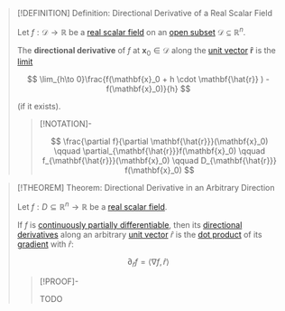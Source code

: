 >[!DEFINITION] Definition: Directional Derivative of a Real Scalar Field
>
>Let $f: \mathcal{D} \to \mathbb{R}$ be a [real scalar field](../Real%20Scalar%20Field.md) on an [open subset](../../../../../Geometry/Euclidean%20Geometry/Euclidean%20Space/Open%20Sets%20in%20Euclidean%20Space.md) $\mathcal{D} \subseteq \mathbb{R}^n$.
>
>The **directional derivative** of $f$ at $\mathbf{x}_0 \in \mathcal{D}$ along the [unit vector](../../../../../Algebra/Linear%20Algebra/Vector%20Spaces/Normed%20Vector%20Spaces/Unit%20Vector.md) $\mathbf{\hat{r}}$ is the [limit](../../../Univariate%20Real%20Analysis/Real%20Functions/Limits%20of%20Functions/Limit%20of%20a%20Function.md)
>
>$$
>\lim_{h\to 0}\frac{f(\mathbf{x}_0 + h \cdot \mathbf{\hat{r}} ) - f(\mathbf{x}_0)}{h}
>$$
>
>(if it exists).
>
>>[!NOTATION]-
>>
>>$$
>>\frac{\partial f}{\partial \mathbf{\hat{r}}}(\mathbf{x}_0) \qquad \partial_{\mathbf{\hat{r}}}f(\mathbf{x}_0) \qquad f_{\mathbf{\hat{r}}}(\mathbf{x}_0) \qquad D_{\mathbf{\hat{r}}} f(\mathbf{x}_0)
>>$$
>>
>

>[!THEOREM] Theorem: Directional Derivative in an Arbitrary Direction
>
>Let $f: D \subseteq \mathbb{R}^n \to \mathbb{R}$ be a [real scalar field](../Real%20Scalar%20Field.md). 
>
>If $f$ is [continuously partially differentiable](Partial%20Derivatives%20of%20Real%20Scalar%20Fields.md), then its [directional derivatives](Directional%20Derivatives%20of%20Real%20Scalar%20Fields.md) along an arbitrary [unit vector](../../../../../Algebra/Linear%20Algebra/Vector%20Spaces/Normed%20Vector%20Spaces/Unit%20Vector.md) $\hat{r}$ is the [dot product](../../../../../Algebra/Linear%20Algebra/Matrices/Row%20and%20Column%20Vectors/Real%20Vectors/Real%20Dot%20Product.md) of its [gradient](Gradient.md) with $\hat{r}$:
>
>$$
>\partial_{\hat{r}} f = \langle \nabla f, \hat{r}\rangle
>$$
>
>>[!PROOF]-
>>
>>TODO
>>
>